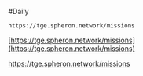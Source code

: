 #Daily
```
https://tge.spheron.network/missions
```
[https://tge.spheron.network/missions](https://tge.spheron.network/missions)

<a href="https://tge.spheron.network/missions" target="_blank">https://tge.spheron.network/missions</a>

